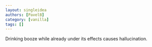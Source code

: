 ```yaml
---
layout: singleidea
authors: [PavelB]
category: [vanilla]
tags: []
---
```

Drinking booze while already under its effects causes hallucination.
